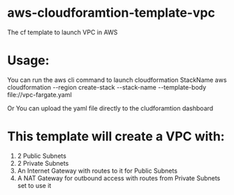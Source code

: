 # aws-cloudforamtion-template-vpc
The cf template to launch VPC in AWS
# Usage:
You can run the aws cli command to launch cloudformation StackName
  aws cloudformation --region <region> create-stack --stack-name <stack name> --template-body file://vpc-fargate.yaml

Or You can upload the yaml file directly to the cludforamtion dashboard

# This template will create a VPC with:
1. 2 Public Subnets
2. 2 Private Subnets
3. An Internet Gateway with routes to it for Public Subnets
4. A NAT Gateway for outbound access with routes from Private Subnets set to use it

